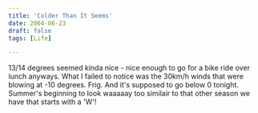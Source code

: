 ```yaml
---
title: 'Colder Than It Seems'
date: 2004-06-23
draft: false
tags: [Life]

---
```


13/14 degrees seemed kinda nice - nice enough to go for a bike ride over lunch anyways. What I failed to notice was the 30km/h winds that were blowing at -10 degrees. Frig. And it's supposed to go below 0 tonight. Summer's beginning to look waaaaay too similair to that other season we have that starts with a 'W'!